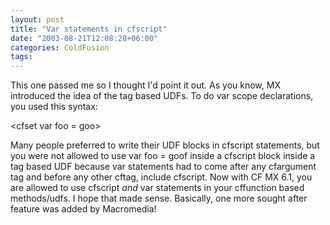 ```yaml
---
layout: post
title: "Var statements in cfscript"
date: "2003-08-21T12:08:28+06:00"
categories: ColdFusion 
tags: 
---
```


This one passed me so I thought I'd point it out. As you know, MX introduced the idea of the tag based UDFs. To do var scope declarations, you used this syntax:

&lt;cfset var foo = goo&gt;

Many people preferred to write their UDF blocks in cfscript statements, but you were not allowed to use var foo = goof inside a cfscript block inside a tag based UDF because var statements had to come after any cfargument tag and before any other cftag, include cfscript. Now with CF MX 6.1, you are allowed to use cfscript <i>and</i> var statements in your cffunction based methods/udfs. I hope that made sense. Basically, one more sought after feature was added by Macromedia!